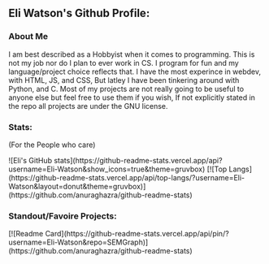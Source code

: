 <h2>Eli Watson's Github Profile:</h2>
<h3>About Me</h3>
<p>I am best described as a Hobbyist when it comes to programming. This is not my job nor do I plan to ever work in CS. I program for fun and my language/project choice reflects that. I have the most experince in webdev, with HTML, JS, and CSS, But latley I have been tinkering around with Python, and C. Most of my projects are not really going to be useful to anyone else but feel free to use them if you wish, If not explicitly stated in the repo all projects are under the GNU license.</p>
<h3>Stats:</h3>
<p>(For the People who care)</p>
![Eli's GitHub stats](https://github-readme-stats.vercel.app/api?username=Eli-Watson&show_icons=true&theme=gruvbox)
[![Top Langs](https://github-readme-stats.vercel.app/api/top-langs/?username=Eli-Watson&layout=donut&theme=gruvbox)](https://github.com/anuraghazra/github-readme-stats)
<h3>Standout/Favoire Projects:</h3>
[![Readme Card](https://github-readme-stats.vercel.app/api/pin/?username=Eli-Watson&repo=SEMGraph)](https://github.com/anuraghazra/github-readme-stats)
<!--
**Eli-Watson/Eli-Watson** is a ✨ _special_ ✨ repository because its `README.md` (this file) appears on your GitHub profile.

Here are some ideas to get you started:

- 🔭 I’m currently working on ...
- 🌱 I’m currently learning ...
- 👯 I’m looking to collaborate on ...
- 🤔 I’m looking for help with ...
- 💬 Ask me about ...
- 📫 How to reach me: ...
- 😄 Pronouns: ...
- ⚡ Fun fact: ...
-->
